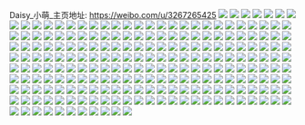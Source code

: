 Daisy_小萌_主页地址: https://weibo.com/u/3267265425 
![](https://wx4.sinaimg.cn/mw2000/c2be8391gy1h93j2c3my1j22c03401l1.jpg) 
![](https://wx4.sinaimg.cn/mw2000/c2be8391gy1h93j2h3kj3j22c02ttx6s.jpg) 
![](https://wx4.sinaimg.cn/mw2000/c2be8391gy1h93j2p0y7rj22c0340u0y.jpg) 
![](https://wx4.sinaimg.cn/mw2000/c2be8391gy1h93j2s871cj22c0340e83.jpg) 
![](https://wx4.sinaimg.cn/mw2000/c2be8391gy1h8xxwau30wj20u0140tf6.jpg) 
![](https://wx4.sinaimg.cn/mw2000/c2be8391gy1h8xopvqucdj22c0340x6r.jpg) 
![](https://wx4.sinaimg.cn/mw2000/c2be8391gy1h8xoq7n1mtj22c0340qv8.jpg) 
![](https://wx4.sinaimg.cn/mw2000/c2be8391gy1h8xoqk597ej22c0340b2c.jpg) 
![](https://wx4.sinaimg.cn/mw2000/c2be8391gy1h8xoqmuitdj21w02io4qp.jpg) 
![](https://wx4.sinaimg.cn/mw2000/c2be8391gy1h8r36r35gjj224328vx6p.jpg) 
![](https://wx4.sinaimg.cn/mw2000/c2be8391gy1h840h11z2zj22c02hb1kz.jpg) 
![](https://wx4.sinaimg.cn/mw2000/c2be8391gy1h840ha2ssrj22c027hu0y.jpg) 
![](https://wx4.sinaimg.cn/mw2000/c2be8391gy1h840hjfquxj22c0292qv6.jpg) 
![](https://wx4.sinaimg.cn/mw2000/c2be8391gy1h7j0tokeh9j21u521ee81.jpg) 
![](https://wx4.sinaimg.cn/mw2000/c2be8391gy1h7fm5czso0j22c02kwkjm.jpg) 
![](https://wx4.sinaimg.cn/mw2000/c2be8391gy1h7dkuomc9mj232c292qv5.jpg) 
![](https://wx4.sinaimg.cn/mw2000/c2be8391gy1h77diiototj20u012ywgo.jpg) 
![](https://wx4.sinaimg.cn/mw2000/c2be8391gy1h77dihn0b9j20u011vta9.jpg) 
![](https://wx4.sinaimg.cn/mw2000/c2be8391gy1h6vqbom197j20u010b0ww.jpg) 
![](https://wx4.sinaimg.cn/mw2000/c2be8391gy1h6vqbmmymoj20u80u07ce.jpg) 
![](https://wx4.sinaimg.cn/mw2000/c2be8391gy1h6r0ksjx87j23402c0u0z.jpg) 
![](https://wx4.sinaimg.cn/mw2000/c2be8391gy1h6jd2k32avj22c02shnpf.jpg) 
![](https://wx4.sinaimg.cn/mw2000/c2be8391gy1h6jd2lfq24j23402c0e81.jpg) 
![](https://wx4.sinaimg.cn/mw2000/c2be8391gy1h6e5wlt4eaj21be10qgr9.jpg) 
![](https://wx4.sinaimg.cn/mw2000/c2be8391gy1h5g4twfv43j20uh19q44x.jpg) 
![](https://wx4.sinaimg.cn/mw2000/c2be8391gy1h5g4tx4c08j20u0190dmf.jpg) 
![](https://wx4.sinaimg.cn/mw2000/c2be8391gy1h5g4tygq67j20u0140wnw.jpg) 
![](https://wx4.sinaimg.cn/mw2000/c2be8391gy1h5g4tvuz83j20u01ba10d.jpg) 
![](https://wx4.sinaimg.cn/mw2000/c2be8391gy1h5er6xd39fj20u010zq9k.jpg) 
![](https://wx4.sinaimg.cn/mw2000/c2be8391gy1h5dqm14gimj21dc0rqalb.jpg) 
![](https://wx4.sinaimg.cn/mw2000/c2be8391gy1h5dqm1ok7wj21zg183kbj.jpg) 
![](https://wx4.sinaimg.cn/mw2000/c2be8391gy1h5dqm77o1fj22171gq7uj.jpg) 
![](https://wx4.sinaimg.cn/mw2000/c2be8391gy1h5as01t3d5j20u010e43y.jpg) 
![](https://wx4.sinaimg.cn/mw2000/c2be8391gy1h5as02naf0j20u00z60y4.jpg) 
![](https://wx4.sinaimg.cn/mw2000/c2be8391gy1h5as00uzmkj20yz0wkgs4.jpg) 
![](https://wx4.sinaimg.cn/mw2000/c2be8391gy1h5as03d0szj20u00vuafm.jpg) 
![](https://wx4.sinaimg.cn/mw2000/c2be8391gy1h55gns5vnrj22c029qhdu.jpg) 
![](https://wx4.sinaimg.cn/mw2000/c2be8391gy1h50vy0k3p3j20u0140121.jpg) 
![](https://wx4.sinaimg.cn/mw2000/c2be8391gy1h4ztx3c7oej20w00u0te4.jpg) 
![](https://wx4.sinaimg.cn/mw2000/c2be8391gy1h4tzjpk7unj20u011an3o.jpg) 
![](https://wx4.sinaimg.cn/mw2000/c2be8391gy1h4ganhj7a6j20u01cgwo9.jpg) 
![](https://wx4.sinaimg.cn/mw2000/c2be8391gy1gxq89ktdhij20u00wp794.jpg) 
![](https://wx4.sinaimg.cn/mw2000/c2be8391gy1gxo7sh0m94j21o02canpd.jpg) 
![](https://wx4.sinaimg.cn/mw2000/c2be8391gy1gxo7si2h97j21o124nnpd.jpg) 
![](https://wx4.sinaimg.cn/mw2000/c2be8391gy1gxbf6ga2umj21zu24hu0x.jpg) 
![](https://wx4.sinaimg.cn/mw2000/c2be8391gy1gxbf6fchgij22ly1o3x6p.jpg) 
![](https://wx4.sinaimg.cn/mw2000/c2be8391gy1gx4ijgagybj22at2fg7wi.jpg) 
![](https://wx4.sinaimg.cn/mw2000/c2be8391gy1gx4iji0jrpj22c01u2npd.jpg) 
![](https://wx4.sinaimg.cn/mw2000/c2be8391gy1gx4ijk3u6fj222x2cr1ky.jpg) 
![](https://wx4.sinaimg.cn/mw2000/c2be8391gy1gx4ijeys8zj228320xnpd.jpg) 
![](https://wx4.sinaimg.cn/mw2000/c2be8391gy1gx4ijl1wzaj22bk22ukjl.jpg) 
![](https://wx4.sinaimg.cn/mw2000/c2be8391gy1gwzvpzsoofj22av2cub2a.jpg) 
![](https://wx4.sinaimg.cn/mw2000/c2be8391gy1gwzvpyp0puj22a62bxe82.jpg) 
![](https://wx4.sinaimg.cn/mw2000/c2be8391gy1gwzps0ig8qj22762clqv5.jpg) 
![](https://wx4.sinaimg.cn/mw2000/c2be8391gy1gwwfzeufkuj229o2htb2a.jpg) 
![](https://wx4.sinaimg.cn/mw2000/c2be8391gy1gwu3ibf46fj20zk126af1.jpg) 
![](https://wx4.sinaimg.cn/mw2000/c2be8391gy1gwdt803omij22c0340e83.jpg) 
![](https://wx4.sinaimg.cn/mw2000/c2be8391gy1gwclwya2c8j20xs0u0wje.jpg) 
![](https://wx4.sinaimg.cn/mw2000/c2be8391ly1gvzuyzulysj23402c01ky.jpg) 
![](https://wx4.sinaimg.cn/mw2000/c2be8391ly1gvzuz0si2aj22c027jqv5.jpg) 
![](https://wx4.sinaimg.cn/mw2000/c2be8391ly1gvzuz1dwx4j22c027xqv5.jpg) 
![](https://wx4.sinaimg.cn/mw2000/c2be8391ly1gvzuyz57mqj22c029qqv5.jpg) 
![](https://wx4.sinaimg.cn/mw2000/003z76Zrgy1gvqwyq77mpj63402c07wj02.jpg) 
![](https://wx4.sinaimg.cn/mw2000/003z76Zrgy1gvqwyoo8w9j62c02c0b2b02.jpg) 
![](https://wx4.sinaimg.cn/mw2000/003z76Zrgy1gvob69xqcmj61o02i07wh02.jpg) 
![](https://wx4.sinaimg.cn/mw2000/003z76Zrgy1gvob6aywjpj61o02i04qp02.jpg) 
![](https://wx4.sinaimg.cn/mw2000/003z76Zrgy1gvm8kcbxg6j624d2uw4qq02.jpg) 
![](https://wx4.sinaimg.cn/mw2000/003z76Zrgy1gvm8kdo9d3j634022onpd02.jpg) 
![](https://wx4.sinaimg.cn/mw2000/003z76Zrgy1gvcqs2wi9ij62xa27d4qr02.jpg) 
![](https://wx4.sinaimg.cn/mw2000/003z76Zrgy1gvcqs0h8vvj63402c0e8202.jpg) 
![](https://wx4.sinaimg.cn/mw2000/003z76Zrgy1gv60qfb3qpj62c0340u0z02.jpg) 
![](https://wx4.sinaimg.cn/mw2000/003z76Zrgy1gv4tyzhqwyj61040u0ai702.jpg) 
![](https://wx4.sinaimg.cn/mw2000/003z76Zrgy1gv4tz0t8u0j60ve0u07aj02.jpg) 
![](https://wx4.sinaimg.cn/mw2000/003z76Zrgy1gv4tz1smkej60u00uogse02.jpg) 
![](https://wx4.sinaimg.cn/mw2000/003z76Zrgy1gv4tyx3rm0j60u00u0jxv02.jpg) 
![](https://wx4.sinaimg.cn/mw2000/003z76Zrgy1gv18d2edl8j60u01400z402.jpg) 
![](https://wx4.sinaimg.cn/mw2000/003z76Zrgy1gv076d85nyj62c03407wi02.jpg) 
![](https://wx4.sinaimg.cn/mw2000/003z76Zrgy1guyypla2kvj60u00yitf502.jpg) 
![](https://wx4.sinaimg.cn/mw2000/003z76Zrgy1guyypkgoecj60u00za45t02.jpg) 
![](https://wx4.sinaimg.cn/mw2000/003z76Zrgy1guyypm617dj60u00vg0yi02.jpg) 
![](https://wx4.sinaimg.cn/mw2000/003z76Zrgy1guyypn0w2dj60u00wigpk02.jpg) 
![](https://wx4.sinaimg.cn/mw2000/003z76Zrly1gupxurw2zpj60yi1d4h2202.jpg) 
![](https://wx4.sinaimg.cn/mw2000/003z76Zrly1gupxur2q98j60yh0pjn5902.jpg) 
![](https://wx4.sinaimg.cn/mw2000/003z76Zrly1gupxutdrkwj62c0340qv702.jpg) 
![](https://wx4.sinaimg.cn/mw2000/003z76Zrly1gupubikjk4j622s2tjkjn02.jpg) 
![](https://wx4.sinaimg.cn/mw2000/003z76Zrly1gupubk1te5j62c0340e8302.jpg) 
![](https://wx4.sinaimg.cn/mw2000/c2be8391ly1gupublnjodj223324u1ky.jpg) 
![](https://wx4.sinaimg.cn/mw2000/003z76Zrly1gupubny997j62c0340qv602.jpg) 
![](https://wx4.sinaimg.cn/mw2000/003z76Zrgy1guhsyqn6hij60u014046z02.jpg) 
![](https://wx4.sinaimg.cn/mw2000/003z76Zrgy1gubrvcrs3bj620i1udb2902.jpg) 
![](https://wx4.sinaimg.cn/mw2000/003z76Zrgy1gub9xzjijmj62801o07wj02.jpg) 
![](https://wx4.sinaimg.cn/mw2000/003z76Zrgy1gub9y1tv0rj61w02inx6r02.jpg) 
![](https://wx4.sinaimg.cn/mw2000/003z76Zrgy1gu8h6nbv94j60u00vujx902.jpg) 
![](https://wx4.sinaimg.cn/mw2000/003z76Zrgy1gu63otqy49j62j02c0x6p02.jpg) 
![](https://wx4.sinaimg.cn/mw2000/003z76Zrgy1gu0cvhado5j62801o04qr02.jpg) 
![](https://wx4.sinaimg.cn/mw2000/003z76Zrgy1gu0cvhvzctj61nk1kpnov02.jpg) 
![](https://wx4.sinaimg.cn/mw2000/003z76Zrgy1gty2wu1e41j60u01hc46g02.jpg) 
![](https://wx4.sinaimg.cn/mw2000/003z76Zrgy1gty2wqvwpyj60u011egs502.jpg) 
![](https://wx4.sinaimg.cn/mw2000/003z76Zrgy1gtqz8ioc6fj60u00xsjwd02.jpg) 
![](https://wx4.sinaimg.cn/mw2000/003z76Zrgy1gtovudp7yjj61ly22se8102.jpg) 
![](https://wx4.sinaimg.cn/mw2000/003z76Zrgy1gtovucjlqtj63402c0npg02.jpg) 
![](https://wx4.sinaimg.cn/mw2000/003z76Zrgy1gtovuez9ovj61o01v4hdt02.jpg) 
![](https://wx4.sinaimg.cn/mw2000/003z76Zrgy1gtovugu92tj63402c07wj02.jpg) 
![](https://wx4.sinaimg.cn/mw2000/003z76Zrgy1gths4u26vuj61400u0dog02.jpg) 
![](https://wx4.sinaimg.cn/mw2000/003z76Zrgy1gths4r5fn1j61150u0agj02.jpg) 
![](https://wx4.sinaimg.cn/mw2000/c2be8391gy1gt52y067d8j21400u0tef.jpg) 
![](https://wx4.sinaimg.cn/mw2000/c2be8391gy1gt1ngirkpfj20u0140tha.jpg) 
![](https://wx4.sinaimg.cn/mw2000/c2be8391gy1gt1hta4ndyj20u0140doc.jpg) 
![](https://wx4.sinaimg.cn/mw2000/c2be8391gy1gswyzakou6j23402c07wk.jpg) 
![](https://wx4.sinaimg.cn/mw2000/c2be8391gy1gslgr4j45pj21941hy1f4.jpg) 
![](https://wx4.sinaimg.cn/mw2000/c2be8391gy1gslgr3rt1tj21f71hl4qp.jpg) 
![](https://wx4.sinaimg.cn/mw2000/c2be8391gy1gsfp253vs3j23402c0x6p.jpg) 
![](https://wx4.sinaimg.cn/mw2000/c2be8391gy1gsfp27yns1j21o0280u0x.jpg) 
![](https://wx4.sinaimg.cn/mw2000/003z76Zrgy1gsfp2a9uurj63402c0hdt02.jpg) 
![](https://wx4.sinaimg.cn/mw2000/c2be8391gy1gs4s95jtw7j22c029yx6p.jpg) 
![](https://wx4.sinaimg.cn/mw2000/c2be8391ly1grz418s0llj20u0140aq0.jpg) 
![](https://wx4.sinaimg.cn/mw2000/c2be8391ly1grz417yub4j20u012dnbt.jpg) 
![](https://wx4.sinaimg.cn/mw2000/c2be8391gy1grx81up70gj23402c0e82.jpg) 
![](https://wx4.sinaimg.cn/mw2000/c2be8391gy1grw5igw8flj21o02807wm.jpg) 
![](https://wx4.sinaimg.cn/mw2000/c2be8391gy1grt9zf4xggj20zk0qowl7.jpg) 
![](https://wx4.sinaimg.cn/mw2000/c2be8391gy1grrkt8uj9sj21o01hcayo.jpg) 
![](https://wx4.sinaimg.cn/mw2000/c2be8391gy1grj8wjmryfj21400u048u.jpg) 
![](https://wx4.sinaimg.cn/mw2000/c2be8391gy1gr6ihmedhij21o01wznpd.jpg) 
![](https://wx4.sinaimg.cn/mw2000/c2be8391gy1gr6ihkq1w1j20u0140wk0.jpg) 
![](https://wx4.sinaimg.cn/mw2000/003z76Zrgy1gqw0m3tsmhj61o01pu7wh02.jpg) 
![](https://wx4.sinaimg.cn/mw2000/c2be8391gy1gqv10tir35j21o01o0npd.jpg) 
![](https://wx4.sinaimg.cn/mw2000/c2be8391gy1gqfvlf1144j21400u0nbs.jpg) 
![](https://wx4.sinaimg.cn/mw2000/c2be8391gy1gqfvld2ve7j20u014014j.jpg) 
![](https://wx4.sinaimg.cn/mw2000/c2be8391gy1gq3hj03yuoj21o01o0u0x.jpg) 
![](https://wx4.sinaimg.cn/mw2000/c2be8391gy1gq1uhj65c7j20u0140n3u.jpg) 
![](https://wx4.sinaimg.cn/mw2000/c2be8391gy1gpuv52bawnj22c0340e82.jpg) 
![](https://wx4.sinaimg.cn/mw2000/c2be8391gy1gpuv4zvgvyj21o0280npd.jpg) 
![](https://wx4.sinaimg.cn/mw2000/c2be8391gy1gpq8oityt4j21400u0ajr.jpg) 
![](https://wx4.sinaimg.cn/mw2000/c2be8391gy1gpq8oia3ngj20u0140k3w.jpg) 
![](https://wx4.sinaimg.cn/mw2000/c2be8391gy1gpn2y7z48fj20u00u045i.jpg) 
![](https://wx4.sinaimg.cn/mw2000/c2be8391gy1gpn2y8mk9kj20u0140az1.jpg) 
![](https://wx4.sinaimg.cn/mw2000/c2be8391gy1gpn2y7i9dxj21e00w2ql8.jpg) 
![](https://wx4.sinaimg.cn/mw2000/c2be8391gy1gpn2yac0rsj21400u0nbc.jpg) 
![](https://wx4.sinaimg.cn/mw2000/c2be8391gy1gpn2y9hpocj21400u0anu.jpg) 
![](https://wx4.sinaimg.cn/mw2000/c2be8391gy1gpn2yazo5hj21400u0k74.jpg) 
![](https://wx4.sinaimg.cn/mw2000/c2be8391gy1gpex2ed5t4j20u0140kc5.jpg) 
![](https://wx4.sinaimg.cn/mw2000/c2be8391gy1gpex2f9by1j20u0140tqq.jpg) 
![](https://wx4.sinaimg.cn/mw2000/c2be8391gy1gpcl84hf51j22801o0e81.jpg) 
![](https://wx4.sinaimg.cn/mw2000/c2be8391ly1gpam4dbjayj20u0140tt4.jpg) 
![](https://wx4.sinaimg.cn/mw2000/c2be8391ly1goiohn64pcj21hc0u016g.jpg) 
![](https://wx4.sinaimg.cn/mw2000/c2be8391ly1goiohnml7rj21400u0n7h.jpg) 
![](https://wx4.sinaimg.cn/mw2000/c2be8391ly1goioho1k46j21400u0n8h.jpg) 
![](https://wx4.sinaimg.cn/mw2000/c2be8391ly1goiohmlq3wj20u01d4gyp.jpg) 
![](https://wx4.sinaimg.cn/mw2000/c2be8391ly1gog8eeibhlj23402c0u0z.jpg) 
![](https://wx4.sinaimg.cn/mw2000/c2be8391ly1goey6y1joqj20u0140thm.jpg) 
![](https://wx4.sinaimg.cn/mw2000/c2be8391ly1goey6yaiv0j20u00u044v.jpg) 
![](https://wx4.sinaimg.cn/mw2000/c2be8391ly1goey6ylmpdj20u01407b6.jpg) 
![](https://wx4.sinaimg.cn/mw2000/c2be8391ly1goey6ytqbtj20u00u0q8t.jpg) 
![](https://wx4.sinaimg.cn/mw2000/c2be8391ly1goey70ffr7j23402c0npi.jpg) 
![](https://wx4.sinaimg.cn/mw2000/c2be8391ly1goey7192xpj23402c0b2a.jpg) 
![](https://wx4.sinaimg.cn/mw2000/c2be8391ly1go6s7crbpnj22c035qx6r.jpg) 
![](https://wx4.sinaimg.cn/mw2000/c2be8391ly1gn3b3e96l5j20u0140454.jpg) 
![](https://wx4.sinaimg.cn/mw2000/c2be8391ly1gmz3b5590hj23402c0qq5.jpg) 
![](https://wx4.sinaimg.cn/mw2000/c2be8391ly1gmz3b4efb5j23402c0qtf.jpg) 
![](https://wx4.sinaimg.cn/mw2000/c2be8391ly1gmxwpg6jghj21400u0na3.jpg) 
![](https://wx4.sinaimg.cn/mw2000/c2be8391ly1gmxwpffwt5j20u0140gpt.jpg) 
![](https://wx4.sinaimg.cn/mw2000/c2be8391ly1gmxwpgx9zrj21400u049e.jpg) 
![](https://wx4.sinaimg.cn/mw2000/c2be8391ly1gmwsyvolfwj23402c0e82.jpg) 
![](https://wx4.sinaimg.cn/mw2000/c2be8391ly1gmwsyxb8j9j22c0340kjn.jpg) 
![](https://wx4.sinaimg.cn/mw2000/c2be8391ly1gmwsyu9i37j22c0340qv8.jpg) 
![](https://wx4.sinaimg.cn/mw2000/c2be8391ly1gmwsyzswfsj23402c07wk.jpg) 
![](https://wx4.sinaimg.cn/mw2000/c2be8391ly1glu7bnadyoj21o01nzb29.jpg) 
![](https://wx4.sinaimg.cn/mw2000/c2be8391ly1glu7bov9d3j23402c04qq.jpg) 
![](https://wx4.sinaimg.cn/mw2000/c2be8391ly1glu7bpdrivj20u0140jzd.jpg) 
![](https://wx4.sinaimg.cn/mw2000/c2be8391ly1glu7bpxctzj22982j8hdt.jpg) 
![](https://wx4.sinaimg.cn/mw2000/c2be8391ly1glu7brg02hj23402c0hdv.jpg) 
![](https://wx4.sinaimg.cn/mw2000/c2be8391ly1glu7bsubezj21o02804qq.jpg) 
![](https://wx4.sinaimg.cn/mw2000/c2be8391ly1glu7bu7lmzj23402c0000.jpg) 
![](https://wx4.sinaimg.cn/mw2000/c2be8391ly1glu7bvhmvxj21o0280b2a.jpg) 
![](https://wx4.sinaimg.cn/mw2000/c2be8391ly1glu7bjy5yxj21o0280kjm.jpg) 
![](https://wx4.sinaimg.cn/mw2000/c2be8391ly1glu7bwsfeyj22in1w07wj.jpg) 
![](https://wx4.sinaimg.cn/mw2000/c2be8391ly1glu7by1p8pj22c0340e82.jpg) 
![](https://wx4.sinaimg.cn/mw2000/c2be8391ly1glu7bywv67j23402c07wi.jpg) 
![](https://wx4.sinaimg.cn/mw2000/c2be8391ly1glu7c0qu32j23402c0qv7.jpg) 
![](https://wx4.sinaimg.cn/mw2000/c2be8391ly1gkre748wk0j21o0280npd.jpg) 
![](https://wx4.sinaimg.cn/mw2000/c2be8391ly1gkre75hr27j22801o04qq.jpg) 
![](https://wx4.sinaimg.cn/mw2000/c2be8391ly1gkre770nk1j21o0280kjl.jpg) 
![](https://wx4.sinaimg.cn/mw2000/c2be8391ly1gkre77yzgvj21o01nzb29.jpg) 
![](https://wx4.sinaimg.cn/mw2000/c2be8391ly1gkre79koxcj22801o0hdu.jpg) 
![](https://wx4.sinaimg.cn/mw2000/c2be8391ly1gkre7azpiej22yo1o0u0x.jpg) 
![](https://wx4.sinaimg.cn/mw2000/c2be8391ly1gjuy5hqacmj211s0u0tgw.jpg) 
![](https://wx4.sinaimg.cn/mw2000/c2be8391ly1gjuy5i6kbsj20u0140ajz.jpg) 
![](https://wx4.sinaimg.cn/mw2000/c2be8391ly1gjuy5jiw4uj23402c0kjo.jpg) 
![](https://wx4.sinaimg.cn/mw2000/c2be8391ly1gjuy5k16tmj20u0140guh.jpg) 
![](https://wx4.sinaimg.cn/mw2000/c2be8391ly1gjuy5k922dj20u0140thq.jpg) 
![](https://wx4.sinaimg.cn/mw2000/c2be8391ly1gjuy5h9qu6j21w02317wj.jpg) 
![](https://wx4.sinaimg.cn/mw2000/c2be8391ly1giyezt81kjj21d61p7b29.jpg) 
![](https://wx4.sinaimg.cn/mw2000/c2be8391ly1giyezu0ktvj21d21ut4qp.jpg) 
![](https://wx4.sinaimg.cn/mw2000/c2be8391ly1gip872o7coj20u01gs7is.jpg) 
![](https://wx4.sinaimg.cn/mw2000/c2be8391ly1gip874r10cj22c0340b2b.jpg) 
![](https://wx4.sinaimg.cn/mw2000/c2be8391ly1gip875h8pmj20u00u0doo.jpg) 
![](https://wx4.sinaimg.cn/mw2000/c2be8391ly1gip875w26uj20u00u0n7b.jpg) 
![](https://wx4.sinaimg.cn/mw2000/c2be8391ly1gip8768azyj21400u00y3.jpg) 
![](https://wx4.sinaimg.cn/mw2000/c2be8391ly1gip876h2tfj20u00u07d5.jpg) 
![](https://wx4.sinaimg.cn/mw2000/c2be8391ly1gip87706utj20u00u0wm3.jpg) 
![](https://wx4.sinaimg.cn/mw2000/c2be8391ly1gip8787033j21400u0tqv.jpg) 
![](https://wx4.sinaimg.cn/mw2000/c2be8391ly1gip878lsx6j21400u014f.jpg) 
![](https://wx4.sinaimg.cn/mw2000/c2be8391ly1gip8791om0j20u0126jzm.jpg) 
![](https://wx4.sinaimg.cn/mw2000/c2be8391ly1gip879uwf4j20u0114jyv.jpg) 
![](https://wx4.sinaimg.cn/mw2000/c2be8391ly1gip87ajfcnj20u018216s.jpg) 
![](https://wx4.sinaimg.cn/mw2000/c2be8391ly1gip87bcmd7j20u014aqdi.jpg) 
![](https://wx4.sinaimg.cn/mw2000/c2be8391ly1gip87ciaapj20u0140tix.jpg) 
![](https://wx4.sinaimg.cn/mw2000/c2be8391ly1gip87dp2esj21hc0u0auf.jpg) 
![](https://wx4.sinaimg.cn/mw2000/c2be8391ly1gip87e7ftcj20u00u0498.jpg) 
![](https://wx4.sinaimg.cn/mw2000/c2be8391ly1gip87ftc9kj21400u014y.jpg) 
![](https://wx4.sinaimg.cn/mw2000/c2be8391ly1gip87h526hj20u013yn5q.jpg) 
![](https://wx4.sinaimg.cn/mw2000/c2be8391ly1gilarjpt7mj20xa0u0474.jpg) 
![](https://wx4.sinaimg.cn/mw2000/c2be8391ly1gilaref8juj21400u048x.jpg) 
![](https://wx4.sinaimg.cn/mw2000/c2be8391ly1gilare3lcxj20u00u0dpl.jpg) 
![](https://wx4.sinaimg.cn/mw2000/c2be8391ly1gilarf3ujyj21400u0gz4.jpg) 
![](https://wx4.sinaimg.cn/mw2000/c2be8391ly1gilarfzcknj21400u0gxl.jpg) 
![](https://wx4.sinaimg.cn/mw2000/c2be8391ly1gilarer6cmj213y0u0gvl.jpg) 
![](https://wx4.sinaimg.cn/mw2000/c2be8391ly1gilarfhi1ij21400u0wqr.jpg) 
